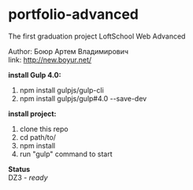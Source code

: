 # portfolio-advanced
The first graduation project LoftSchool Web Advanced

Author: Боюр Артем Владимирович<br>
link: http://new.boyur.net/

**install Gulp 4.0:**<br>
1. npm install gulpjs/gulp-cli<br>
2. npm install gulpjs/gulp#4.0 --save-dev<br>

**install project:**<br>
1. clone this repo<br>
2. cd path/to/<br>
3. npm install<br>
4. run "gulp" command to start<br>

**Status**<br>
DZ3 - _ready_
